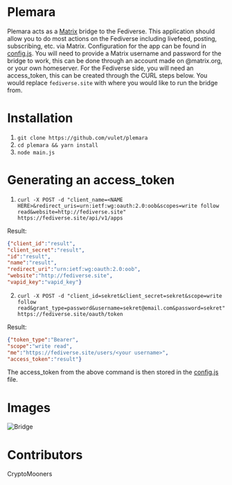 # Plemara   
Plemara acts as a [Matrix](https://matrix.org/docs/spec/) bridge to the Fediverse. This application should allow you to do most actions on the Fediverse including livefeed, posting, subscribing, etc. via Matrix. Configuration for the app can be found in [config.js](https://github.com/vulet/plemara/blob/master/config.js). You will need to provide a Matrix username and password for the bridge to work, this can be done through an account made on @matrix.org, or your own homeserver. For the Fediverse side, you will need an access_token, this can be created through the CURL steps below. You would replace `fediverse.site` with where you would like to run the bridge from.

# Installation
1. `git clone https://github.com/vulet/plemara`
2. `cd plemara && yarn install`
3. `node main.js`
# Generating an access_token
1. `curl -X POST -d "client_name=<NAME HERE>&redirect_uris=urn:ietf:wg:oauth:2.0:oob&scopes=write follow read&website=http://fediverse.site" https://fediverse.site/api/v1/apps`

Result:
```json
{"client_id":"result",
"client_secret":"result",
"id":"result",
"name":"result",
"redirect_uri":"urn:ietf:wg:oauth:2.0:oob",
"website":"http://fediverse.site",
"vapid_key":"vapid_key"}
```

2. `curl -X POST -d "client_id=sekret&client_secret=sekret&scope=write follow read&grant_type=password&username=sekret@email.com&password=sekret" https://fediverse.site/oauth/token`

Result:
```json
{"token_type":"Bearer",
"scope":"write read",
"me":"https://fediverse.site/users/<your username>",
"access_token":"result"}
```

The access_token from the above command is then stored in the [config.js](https://github.com/vulet/plemara/blob/master/config.js) file.
# Images 
![Bridge](https://civseed.com/_matrix/media/v1/download/civseed.com/wwLEtYGUUfYanovmSSAxdTJI)

# Contributors
CryptoMooners
